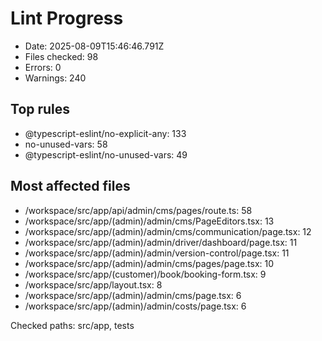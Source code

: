 # Lint Progress

- Date: 2025-08-09T15:46:46.791Z
- Files checked: 98
- Errors: 0
- Warnings: 240

## Top rules
- @typescript-eslint/no-explicit-any: 133
- no-unused-vars: 58
- @typescript-eslint/no-unused-vars: 49

## Most affected files
- /workspace/src/app/api/admin/cms/pages/route.ts: 58
- /workspace/src/app/(admin)/admin/cms/PageEditors.tsx: 13
- /workspace/src/app/(admin)/admin/cms/communication/page.tsx: 12
- /workspace/src/app/(admin)/admin/driver/dashboard/page.tsx: 11
- /workspace/src/app/(admin)/admin/version-control/page.tsx: 11
- /workspace/src/app/(admin)/admin/cms/pages/page.tsx: 10
- /workspace/src/app/(customer)/book/booking-form.tsx: 9
- /workspace/src/app/layout.tsx: 8
- /workspace/src/app/(admin)/admin/cms/page.tsx: 6
- /workspace/src/app/(admin)/admin/costs/page.tsx: 6

Checked paths: src/app, tests